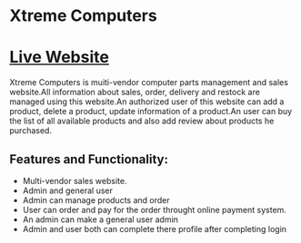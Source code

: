 # Xtreme Computers

# [Live Website](https://parts-manufacturer-4b434.web.app/)
Xtreme Computers is muiti-vendor computer parts management and sales website.All information about sales, order, delivery and restock  are managed using this website.An authorized user of this website can add a product, delete a product, update information of a product.An user can buy the list of all available products and also add review  about products he purchased.

## Features and Functionality:


- Multi-vendor sales website.
- Admin and general user
- Admin can manage products and order
- User can order and pay for the order throught online payment system.
- An admin can make a general user admin
- Admin and user both can complete there profile after completing login

